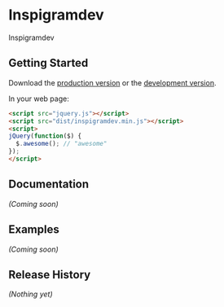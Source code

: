 # Inspigramdev

Inspigramdev

## Getting Started
Download the [production version][min] or the [development version][max].

[min]: https://raw.github.com/AndrewRevinsky/inspigramdev/master/dist/inspigramdev.min.js
[max]: https://raw.github.com/AndrewRevinsky/inspigramdev/master/dist/inspigramdev.js

In your web page:

```html
<script src="jquery.js"></script>
<script src="dist/inspigramdev.min.js"></script>
<script>
jQuery(function($) {
  $.awesome(); // "awesome"
});
</script>
```

## Documentation
_(Coming soon)_

## Examples
_(Coming soon)_

## Release History
_(Nothing yet)_

